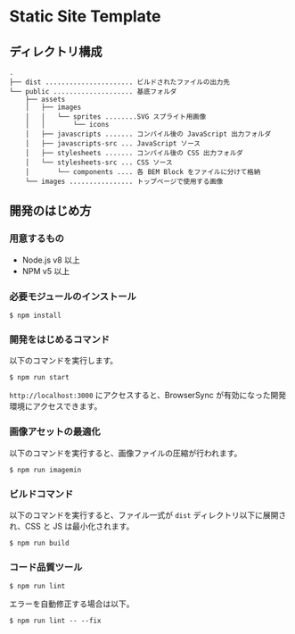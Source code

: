 # Static Site Template

## ディレクトリ構成

```
.
├── dist ...................... ビルドされたファイルの出力先
└── public .................... 基底フォルダ
    ├── assets
    │   ├── images
    │   │   └── sprites ........SVG スプライト用画像
    │   │       └── icons
    │   ├── javascripts ....... コンパイル後の JavaScript 出力フォルダ
    │   ├── javascripts-src ... JavaScript ソース
    │   ├── stylesheets ....... コンパイル後の CSS 出力フォルダ
    │   └── stylesheets-src ... CSS ソース
    │       └── components .... 各 BEM Block をファイルに分けて格納
    └── images ................ トップページで使用する画像
```

## 開発のはじめ方

### 用意するもの

- Node.js v8 以上
- NPM v5 以上

### 必要モジュールのインストール

```
$ npm install
```

### 開発をはじめるコマンド

以下のコマンドを実行します。

```
$ npm run start
```

`http://localhost:3000` にアクセスすると、BrowserSync が有効になった開発環境にアクセスできます。

### 画像アセットの最適化

以下のコマンドを実行すると、画像ファイルの圧縮が行われます。

```
$ npm run imagemin
```

### ビルドコマンド

以下のコマンドを実行すると、ファイル一式が `dist` ディレクトリ以下に展開され、CSS と JS は最小化されます。

```
$ npm run build
```

### コード品質ツール

```
$ npm run lint
```

エラーを自動修正する場合は以下。

```
$ npm run lint -- --fix
```
